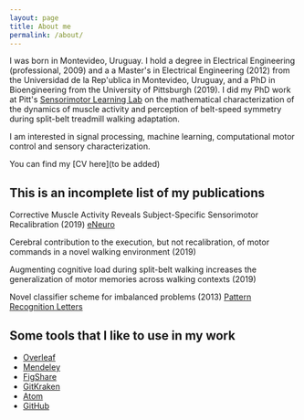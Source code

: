 ```yaml
---
layout: page
title: About me
permalink: /about/
---
```


I was born in Montevideo, Uruguay. I hold a degree in Electrical Engineering (professional, 2009) and a a Master's in Electrical Engineering (2012) from the Universidad de la Rep\'ublica in Montevideo, Uruguay, and a PhD in Bioengineering from the University of Pittsburgh (2019). 
I did my PhD work at Pitt's [Sensorimotor Learning Lab](http://www.engineering.pitt.edu/Sub-Sites/Labs/SML_Lab/_Content/Home/Homepage/) on the mathematical characterization of the dynamics of muscle activity and perception of belt-speed symmetry during split-belt treadmill walking adaptation.

I am interested in signal processing, machine learning, computational motor control and sensory characterization.

You can find my [CV here](to be added)

## This is an incomplete list of my publications

Corrective Muscle Activity Reveals Subject-Specific Sensorimotor Recalibration (2019)
[<i class="ai ai-biorxiv" style="color:gray"></i>](https://www.biorxiv.org/content/10.1101/372359v5)
[eNeuro](https://www.eneuro.org/content/6/2/ENEURO.0358-18.2019)

Cerebral contribution to the execution, but not recalibration, of motor commands in a novel walking environment (2019)
[<i class="ai ai-biorxiv" style="color:gray"></i>](https://www.biorxiv.org/content/10.1101/686980v1)

Augmenting cognitive load during split-belt walking increases the generalization of motor memories across walking contexts (2019)
[<i class="ai ai-biorxiv" style="color:gray"></i>](https://www.biorxiv.org/content/10.1101/470930v1)

Novel classifier scheme for imbalanced problems (2013)
[Pattern Recognition Letters](https://www.sciencedirect.com/science/article/abs/pii/S0167865513000998)

## Some tools that I like to use in my work
- <i class="ai ai-overleaf" style="color:gray"></i> [Overleaf](http://www.overleaf.com)
- <i class="ai ai-mendeley" style="color:gray"></i> [Mendeley](http://www.mendeley.com)
- <i class="ai ai-figshare" style="color:gray"></i> [FigShare](http://www.figshare.org)
- [GitKraken](http://www.gitkraken.com)
- [Atom](http://www.atom.io)
- [GitHub](https://www.github.io)


